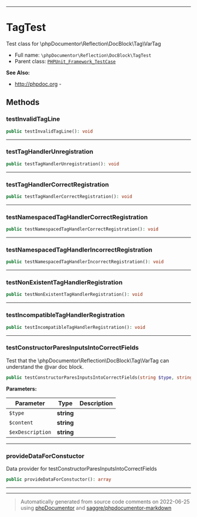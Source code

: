 ***

# TagTest

Test class for \phpDocumentor\Reflection\DocBlock\Tag\VarTag



* Full name: `\phpDocumentor\Reflection\DocBlock\TagTest`
* Parent class: [`PHPUnit_Framework_TestCase`](../../../PHPUnit_Framework_TestCase.md)

**See Also:**

* http://phpdoc.org - 




## Methods


### testInvalidTagLine



```php
public testInvalidTagLine(): void
```











***

### testTagHandlerUnregistration



```php
public testTagHandlerUnregistration(): void
```











***

### testTagHandlerCorrectRegistration



```php
public testTagHandlerCorrectRegistration(): void
```











***

### testNamespacedTagHandlerCorrectRegistration



```php
public testNamespacedTagHandlerCorrectRegistration(): void
```











***

### testNamespacedTagHandlerIncorrectRegistration



```php
public testNamespacedTagHandlerIncorrectRegistration(): void
```











***

### testNonExistentTagHandlerRegistration



```php
public testNonExistentTagHandlerRegistration(): void
```











***

### testIncompatibleTagHandlerRegistration



```php
public testIncompatibleTagHandlerRegistration(): void
```











***

### testConstructorParesInputsIntoCorrectFields

Test that the \phpDocumentor\Reflection\DocBlock\Tag\VarTag can
understand the @var doc block.

```php
public testConstructorParesInputsIntoCorrectFields(string $type, string $content, string $exDescription): void
```








**Parameters:**

| Parameter | Type | Description |
|-----------|------|-------------|
| `$type` | **string** |  |
| `$content` | **string** |  |
| `$exDescription` | **string** |  |




***

### provideDataForConstuctor

Data provider for testConstructorParesInputsIntoCorrectFields

```php
public provideDataForConstuctor(): array
```











***


***
> Automatically generated from source code comments on 2022-06-25 using [phpDocumentor](http://www.phpdoc.org/) and [saggre/phpdocumentor-markdown](https://github.com/Saggre/phpDocumentor-markdown)
